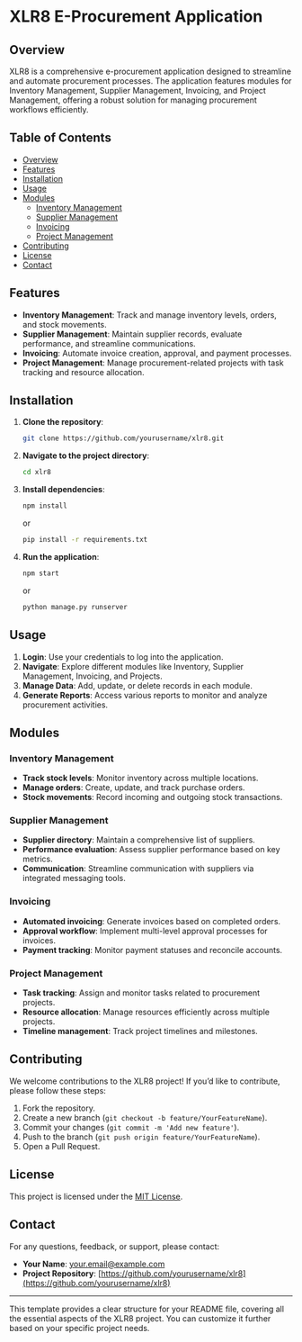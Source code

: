 # **XLR8 E-Procurement Application**

## **Overview**
XLR8 is a comprehensive e-procurement application designed to streamline and automate procurement processes. The application features modules for Inventory Management, Supplier Management, Invoicing, and Project Management, offering a robust solution for managing procurement workflows efficiently.

## **Table of Contents**
- [Overview](#overview)
- [Features](#features)
- [Installation](#installation)
- [Usage](#usage)
- [Modules](#modules)
  - [Inventory Management](#inventory-management)
  - [Supplier Management](#supplier-management)
  - [Invoicing](#invoicing)
  - [Project Management](#project-management)
- [Contributing](#contributing)
- [License](#license)
- [Contact](#contact)

## **Features**
- **Inventory Management**: Track and manage inventory levels, orders, and stock movements.
- **Supplier Management**: Maintain supplier records, evaluate performance, and streamline communications.
- **Invoicing**: Automate invoice creation, approval, and payment processes.
- **Project Management**: Manage procurement-related projects with task tracking and resource allocation.

## **Installation**
1. **Clone the repository**:
    ```bash
    git clone https://github.com/yourusername/xlr8.git
    ```
2. **Navigate to the project directory**:
    ```bash
    cd xlr8
    ```
3. **Install dependencies**:
    ```bash
    npm install
    ```
    or
    ```bash
    pip install -r requirements.txt
    ```
4. **Run the application**:
    ```bash
    npm start
    ```
    or
    ```bash
    python manage.py runserver
    ```

## **Usage**
1. **Login**: Use your credentials to log into the application.
2. **Navigate**: Explore different modules like Inventory, Supplier Management, Invoicing, and Projects.
3. **Manage Data**: Add, update, or delete records in each module.
4. **Generate Reports**: Access various reports to monitor and analyze procurement activities.

## **Modules**

### **Inventory Management**
- **Track stock levels**: Monitor inventory across multiple locations.
- **Manage orders**: Create, update, and track purchase orders.
- **Stock movements**: Record incoming and outgoing stock transactions.

### **Supplier Management**
- **Supplier directory**: Maintain a comprehensive list of suppliers.
- **Performance evaluation**: Assess supplier performance based on key metrics.
- **Communication**: Streamline communication with suppliers via integrated messaging tools.

### **Invoicing**
- **Automated invoicing**: Generate invoices based on completed orders.
- **Approval workflow**: Implement multi-level approval processes for invoices.
- **Payment tracking**: Monitor payment statuses and reconcile accounts.

### **Project Management**
- **Task tracking**: Assign and monitor tasks related to procurement projects.
- **Resource allocation**: Manage resources efficiently across multiple projects.
- **Timeline management**: Track project timelines and milestones.

## **Contributing**
We welcome contributions to the XLR8 project! If you’d like to contribute, please follow these steps:
1. Fork the repository.
2. Create a new branch (`git checkout -b feature/YourFeatureName`).
3. Commit your changes (`git commit -m 'Add new feature'`).
4. Push to the branch (`git push origin feature/YourFeatureName`).
5. Open a Pull Request.

## **License**
This project is licensed under the [MIT License](LICENSE).

## **Contact**
For any questions, feedback, or support, please contact:
- **Your Name**: [your.email@example.com](mailto:your.email@example.com)
- **Project Repository**: [https://github.com/yourusername/xlr8](https://github.com/yourusername/xlr8)

---

This template provides a clear structure for your README file, covering all the essential aspects of the XLR8 project. You can customize it further based on your specific project needs.
